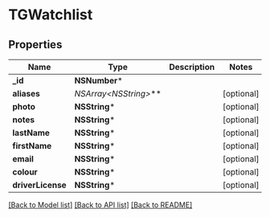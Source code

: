 # TGWatchlist

## Properties
Name | Type | Description | Notes
------------ | ------------- | ------------- | -------------
**_id** | **NSNumber*** |  | 
**aliases** | **NSArray&lt;NSString*&gt;*** |  | [optional] 
**photo** | **NSString*** |  | [optional] 
**notes** | **NSString*** |  | [optional] 
**lastName** | **NSString*** |  | [optional] 
**firstName** | **NSString*** |  | [optional] 
**email** | **NSString*** |  | [optional] 
**colour** | **NSString*** |  | [optional] 
**driverLicense** | **NSString*** |  | [optional] 

[[Back to Model list]](../README.md#documentation-for-models) [[Back to API list]](../README.md#documentation-for-api-endpoints) [[Back to README]](../README.md)


